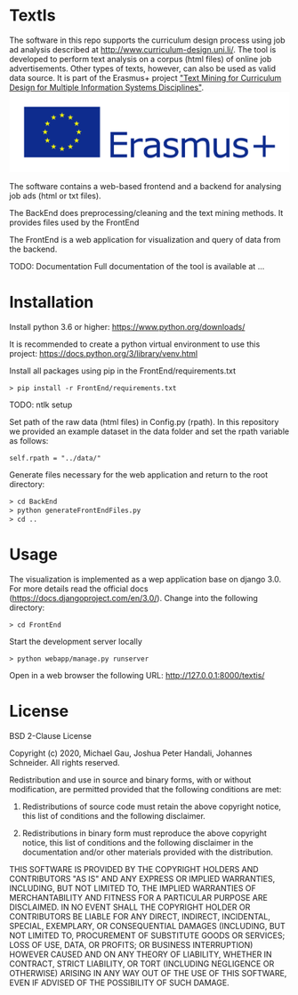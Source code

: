 # TextIs
The software in this repo supports the curriculum design process using job ad analysis described at http://www.curriculum-design.uni.li/. The tool is developed to perform text analysis on a corpus (html files) of online job advertisements. Other types of texts, however, can also be used as valid data source. It is part of the Erasmus+ project ["Text Mining for Curriculum Design for Multiple Information Systems Disciplines"](https://ec.europa.eu/programmes/erasmus-plus/projects/eplus-project-details/#project/2017-1-LI01-KA203-000083).
![Erasmus+](/logo/erasmus.jpg)

The software contains a web-based frontend and a backend for analysing job ads (html or txt files).

The BackEnd does preprocessing/cleaning and the text mining methods. It provides files used by the FrontEnd

The FrontEnd is a web application for visualization and query of data from the backend.

TODO: Documentation
Full documentation of the tool is available at ...

# Installation
Install python 3.6 or higher:
https://www.python.org/downloads/

It is recommended to create a python virtual environment to use this project:
https://docs.python.org/3/library/venv.html

Install all packages using pip in the FrontEnd/requirements.txt
```
> pip install -r FrontEnd/requirements.txt 
```

TODO: ntlk setup

Set path of the raw data (html files) in Config.py (rpath). In this repository we provided an example dataset in the data folder and set the rpath variable as follows:
```
self.rpath = "../data/"
```

Generate files necessary for the web application and return to the root directory:
```
> cd BackEnd
> python generateFrontEndFiles.py
> cd ..
```

# Usage
The visualization is implemented as a wep application base on django 3.0. For more details read the official docs (https://docs.djangoproject.com/en/3.0/).
Change into the following directory:
```
> cd FrontEnd
```
Start the development server locally
```
> python webapp/manage.py runserver
```
Open in a web browser the following URL:
http://127.0.0.1:8000/textis/

# License
BSD 2-Clause License

Copyright (c) 2020, Michael Gau, Joshua Peter Handali, Johannes Schneider.
All rights reserved.

Redistribution and use in source and binary forms, with or without
modification, are permitted provided that the following conditions are met:

1. Redistributions of source code must retain the above copyright notice, this
   list of conditions and the following disclaimer.

2. Redistributions in binary form must reproduce the above copyright notice,
   this list of conditions and the following disclaimer in the documentation
   and/or other materials provided with the distribution.

THIS SOFTWARE IS PROVIDED BY THE COPYRIGHT HOLDERS AND CONTRIBUTORS "AS IS"
AND ANY EXPRESS OR IMPLIED WARRANTIES, INCLUDING, BUT NOT LIMITED TO, THE
IMPLIED WARRANTIES OF MERCHANTABILITY AND FITNESS FOR A PARTICULAR PURPOSE ARE
DISCLAIMED. IN NO EVENT SHALL THE COPYRIGHT HOLDER OR CONTRIBUTORS BE LIABLE
FOR ANY DIRECT, INDIRECT, INCIDENTAL, SPECIAL, EXEMPLARY, OR CONSEQUENTIAL
DAMAGES (INCLUDING, BUT NOT LIMITED TO, PROCUREMENT OF SUBSTITUTE GOODS OR
SERVICES; LOSS OF USE, DATA, OR PROFITS; OR BUSINESS INTERRUPTION) HOWEVER
CAUSED AND ON ANY THEORY OF LIABILITY, WHETHER IN CONTRACT, STRICT LIABILITY,
OR TORT (INCLUDING NEGLIGENCE OR OTHERWISE) ARISING IN ANY WAY OUT OF THE USE
OF THIS SOFTWARE, EVEN IF ADVISED OF THE POSSIBILITY OF SUCH DAMAGE.

